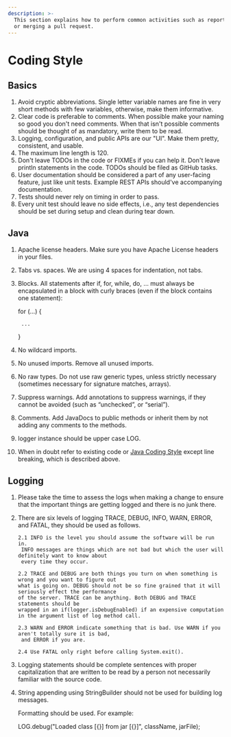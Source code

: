 ```yaml
---
description: >-
  This section explains how to perform common activities such as reporting a bug
  or merging a pull request.
---
```


# Coding Style

## Basics

1. Avoid cryptic abbreviations. Single letter variable names are fine in very short methods with few variables, otherwise, make them informative.
2. Clear code is preferable to comments. When possible make your naming so good you don't need comments. When that isn't possible comments should be thought of as mandatory, write them to be read.
3. Logging, configuration, and public APIs are our "UI". Make them pretty, consistent, and usable.
4. The maximum line length is 120.
5. Don't leave TODOs in the code or FIXMEs if you can help it. Don't leave println statements in the code. TODOs should be filed as GitHub tasks.
6. User documentation should be considered a part of any user-facing feature, just like unit tests. Example REST APIs should've accompanying documentation.
7. Tests should never rely on timing in order to pass.  
8. Every unit test should leave no side effects, i.e., any test dependencies should be set during setup and clean during tear down.

## Java

1. Apache license headers. Make sure you have Apache License headers in your files. 
2. Tabs vs. spaces. We are using 4 spaces for indentation, not tabs. 
3.  Blocks. All statements after if, for, while, do, … must always be encapsulated in a block with curly braces (even if the block contains one statement):

    for (...) {

    ```
     ...
    ```

    }
4. No wildcard imports.
5. No unused imports. Remove all unused imports.
6. No raw types. Do not use raw generic types, unless strictly necessary (sometimes necessary for signature matches, arrays).
7. Suppress warnings. Add annotations to suppress warnings, if they cannot be avoided (such as “unchecked”, or “serial”).
8. Comments.  Add JavaDocs to public methods or inherit them by not adding any comments to the methods. 
9. logger instance should be upper case LOG.  
10. When in doubt refer to existing code or  [Java Coding Style](http://google.github.io/styleguide/javaguide.html) except line breaking, which is described above. 

## Logging

1. Please take the time to assess the logs when making a change to ensure that the important things are getting logged and there is no junk there.
2.  There are six levels of logging TRACE, DEBUG, INFO, WARN, ERROR, and FATAL, they should be used as follows.

    ```
    2.1 INFO is the level you should assume the software will be run in. 
     INFO messages are things which are not bad but which the user will definitely want to know about
     every time they occur.

    2.2 TRACE and DEBUG are both things you turn on when something is wrong and you want to figure out 
    what is going on. DEBUG should not be so fine grained that it will seriously effect the performance 
    of the server. TRACE can be anything. Both DEBUG and TRACE statements should be 
    wrapped in an if(logger.isDebugEnabled) if an expensive computation in the argument list of log method call.

    2.3 WARN and ERROR indicate something that is bad. Use WARN if you aren't totally sure it is bad,
     and ERROR if you are.

    2.4 Use FATAL only right before calling System.exit().
    ```
3. Logging statements should be complete sentences with proper capitalization that are written to be read by a person not necessarily familiar with the source code.
4.  String appending using StringBuilder should not be used for building log messages.

    Formatting should be used. For example:

    LOG.debug("Loaded class \[{}] from jar \[{}]", className, jarFile);
